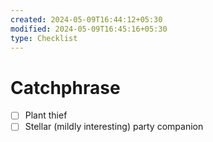 ```yaml
---
created: 2024-05-09T16:44:12+05:30
modified: 2024-05-09T16:45:16+05:30
type: Checklist
---
```


# Catchphrase

- [ ] Plant thief
- [ ] Stellar (mildly interesting) party companion
